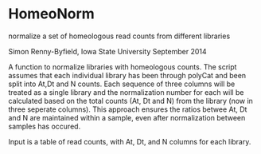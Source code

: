 HomeoNorm
=========

normalize a set of homeologous read counts from different libraries

Simon Renny-Byfield, Iowa State University September 2014

A function to normalize libraries with homeologous counts.
The script assumes that each individual library has been 
through polyCat and been split into At,Dt and N counts.
Each sequence of three columns will be treated as a single library
and the normalization number for each will be calculated based 
on the total counts (At, Dt and N) from the library (now in three seperate 
columns). This approach ensures the ratios betwee At, Dt and N are maintained
within a sample, even after normalization between samples has
occured.

Input is a table of read counts, with At, Dt, and N columns for each library.
